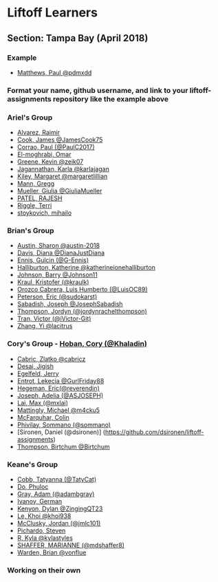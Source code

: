
# Liftoff Learners

## Section: Tampa Bay (April 2018)

### Example
- [Matthews, Paul @pdmxdd](https://github.com/pdmxdd/liftoff-assignments)

### Format your name, github username, and link to your liftoff-assignments repository like the example above



### Ariel's Group
- [Alvarez, Raimir]()
- [Cook, James @JamesCook75](https://github.com/JamesCook75/liftoff-assignments)
- [Corrao, Paul (@PaulC2017)](https://github.com/PaulC2017/liftoff-assignments.git)
- [El-moghrabi, Omar]()
- [Greene, Kevin @zeik07](https://github.com/zeik07/liftoff-assignments)
- [Jagannathan, Karla @karlajagan](https://github.com/karlajagan/liftoff-assignments)
- [Kiley, Margaret @margaretlillian](https://github.com/margaretlillian/liftoff-assignments)
- [Mann, Gregg]()
- [Mueller, Giulia @GiuliaMueller](https://github.com/GiuliaMueller/liftoff-assignments)
- [PATEL, RAJESH]()
- [Riggle, Terri]()
- [stoykovich, mihailo]()


### Brian's Group
- [Austin, Sharon @austin-2018](https://github.com/austin-2018/liftoff-assignments.git)
- [Davis, Diana @DianaJustDiana](https://github.com/DianaJustDiana/liftoff-assignments)
- [Ennis, Gulcin (@G-Ennis)](https://github.com/G-Ennis/liftoff-assignments)
- [Halliburton, Katherine @katherineionehalliburton](https://github.com/katherineionehalliburton/liftoff-assignments)
- [Johnson, Barry @Johnson11](https://github.com/JamesJohnson11/liftoff-assignments)
- [Kraul, Kristofer (@kraulk)](https://github.com/kraulk/liftoff-assignments)
- [Orozco Cabrera, Luis Humberto (@LuisOC89)](https://github.com/LuisOC89/liftoff-assignments)
- [Peterson, Eric (@sudokarst)](https://github.com/sudokarst/liftoff-assignments)
- [Sabadish, Joseph @JosephSabadish](https://github.com/JosephSabadish/liftoff-assignments)
- [Thompson, Jordyn (@jordynrachelthompson)](https://github.com/JordynRachelThompson/liftoff-assignments.git)
- [Tran, Victor (@iVictor-Git)](https://github.com/ivictor-git/liftoff-assignments)
- [Zhang, Yi @lacitrus](https://github.com/lacitrus/liftoff-assignments)


### Cory's Group - [Hoban, Cory (@Khaladin)](https://github.com/Khaladin/liftoff-assignments)

- [Cabric, Zlatko @cabricz](https://github.com/cabricz/liftoff-assignments)
- [Desai, Jigish]()
- [Egelfeld, Jerry]()
- [Entrot, Lekecia @GurlFriday88](https://github.com/GurlFriday88/liftoff-assignments.git)
- [Hegeman, Eric(@reverendin)](https://github.com/reverendin/liftoff-assignments)
- [Joseph, Adelia (@ASJOSEPH)](https://github.com/asjoseph/liftoff-assignments.git)
- [Lai, Max (@mxlai)](https://github.com/mxlai/liftoff-assignments)
- [Mattingly, Michael @m4cku5](https://github.com/m4cku5/liftoff-assignments)
- [McFarquhar, Colin]()
- [Phivilay, Sommano (@sommano)](https://github.com/sommano/liftoff-assignments)
- [Sironen, Daniel (@dsironen)] (https://github.com/dsironen/liftoff-assignments)
- [Thompson, Birtchum @Birtchum](https://github.com/Birtchum/liftoff-assignments)


### Keane's Group 

- [Cobb, Tatyanna (@TatyCat)](https://github.com/TatyCat/liftoff-assignments)
- [Do, Phuloc]()
- [Gray, Adam (@adambgray)](https://github.com/adambgray/liftoff-assignments)
- [Ivanov, German]()
- [Kenyon, Dylan @ZingingQT23](https://github.com/ZingingQT23/liftoff-assignments)
- [Le, Khoi @khoi938](https://github.com/Khoi938/liftoff-assignments)
- [McClusky, Jordan (@jmlc101)](https://github.com/jmlc101/liftoff-assignments)
- [Pichardo, Steven]()
- [R, Kyla @kylastyles](https://github.com/kylastyles/liftoff-assignments)
- [SHAFFER, MARIANNE (@mdshaffer8)](https://github.com/mdshaffer8/liftoff-assignments)
- [Warden, Brian @vonflue](https://github.com/vonflue/liftoff-assignments)









































### Working on their own

